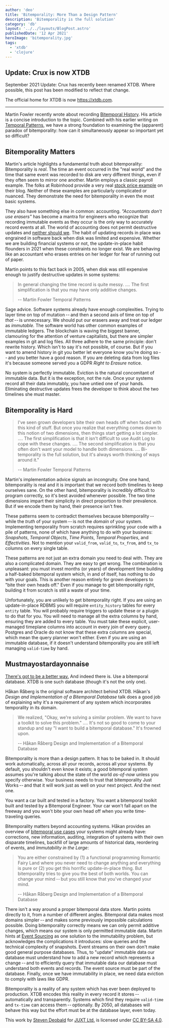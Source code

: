 ```yaml
---
author: 'deo'
title: 'Bitemporality: More Than a Design Pattern'
description: 'Bitemporality is the full solution'
category: 'db'
layout: '../../layouts/BlogPost.astro'
publishedDate: '12 Apr 2021'
heroImage: 'bitemporality.jpg'
tags:
  - 'xtdb'
  - 'clojure'
---
```


## Update: Crux is now XTDB

September 2021 Update: Crux has recently been renamed XTDB. Where
possible, this post has been modified to reflect that change.

The official home for XTDB is now <https://xtdb.com>.

---

Martin Fowler recently wrote about recording [Bitemporal
History](https://martinfowler.com/articles/bitemporal-history.html). His
article is a concise introduction to the topic. Combined with his
earlier writing on [Temporal
Patterns](https://martinfowler.com/eaaDev/timeNarrative.html), we have a
strong foundation to examining the (apparent) paradox of bitemporality:
how can it simultaneously appear so important yet so difficult?

## Bitemporality Matters

Martin's article highlights a fundamental truth about bitemporality:
Bitemporality is _real_. The time an event occurred in the \"real
world\" and the time that same event was recorded to disk are very
different things, even if they often seem to mirror one another. Martin
employs a classic payroll example. The folks at Robinhood provide a very
real [stock price
example](https://robinhood.engineering/tracking-temporal-data-at-robinhood-b62291644a31)
on their blog. Neither of these examples are particularly complicated or
nuanced. They demonstrate the need for bitemporality in even the most
basic systems.

They also have something else in common: accounting. _\"Accountants
don't use erasers\"_ has become a mantra for engineers who recognize
that recording immutable events as they occur is the only way to
accurately record events at all. The world of accounting does not permit
destructive updates and [neither should
we](https://www.dataversity.net/generally-accepted-data-modeling-principles).
The habit of updating records in place was engrained in software back
when disk was limited and expensive. Whether we are building financial
systems or not, the update-in-place habit flounders in 2021 when these
constraints no longer exist. We are behaving like an accountant who
erases entries on her ledger for fear of running out of paper.

Martin points to this fact back in 2005, when disk was still expensive
enough to justify destructive updates in some systems:

> In general changing the time record is quite messy. .... The first
> simplification is that you may have only additive changes.
>
> -- Martin Fowler Temporal Patterns

Sage advice. Software systems already have enough complexities. Trying
to layer time on top of mutation -- and then a second axis of time on
top of *that* -- is unnecessary. We should put our erasers away and
treat our ledger as _immutable._ The software world has other common
examples of immutable ledgers. The blockchain is waving the biggest
banner, clamouring for the attention of venture capitalists, but there
are simpler examples in git and log files. All three adhere to the same
principle: don't rewrite history. Which isn't to say it's not possible,
of course. But if you want to amend history in git you better let
everyone know you're doing so -- and you better have a good reason. If
you are deleting data from log files it's because someone served you a
GDPR _Right to Erasure_ notice.

No system is perfectly immutable. Eviction is the natural concomitant of
immutable data. But it is the exception, not the rule. Once your systems
record all their data immutably, you have untied one of your hands.
Eliminating destructive updates frees the developer to think about the
two timelines she must master.

## Bitemporality is Hard

> I've seen grown developers bite their own heads off when faced with
> this kind of stuff. But once you realize that everything comes down to
> this notion of two dimensions, then things start getting a lot
> simpler. .... The first simplification is that it isn't difficult to
> use Audit Log to cope with these changes. .... The second
> simplification is that you often don't want your model to handle both
> dimensions. .... Bi-temporality is the full solution, but it's always
> worth thinking of ways around it.\"
>
> -- Martin Fowler Temporal Patterns

Martin's implementation advice signals an incongruity. One one hand,
bitemporality is real and it is important that we record both timelines
to keep ourselves sane. On the other hand, bitemporality is incredibly
difficult to program correctly, so it's best avoided whenever possible.
The two time dimensions impart their simplicity in direct proportion to
their prevalence. But if we encode them by hand, their presence isn't
free.

These patterns seem to contradict themselves because
bitemporality -- while the _truth_ of your system -- is not the
_domain_ of your system. Implementing temporality from scratch requires
sprinkling your code with a pile of patterns, none of which have
anything to do with your business: _Snapshots_, _Temporal Objects_,
_Time Points_, _Temporal Properties_, and _Effectivities_. Not to
mention your `valid_from`, `valid_to`, `tx_from`, and `tx_to` columns on
every single table.

These patterns are not just an extra domain you need to deal with. They
are also a complicated domain. They are easy to get wrong. The
combination is unpleasant: you must invest months (or years) of
development time building a half-baked bitemporal system which, in and
of itself, has nothing to do with your goals. This is another reason
entirely for grown developers to \"bite their own heads off.\" Even if
you manage to get bitemporality right, building it from scratch is still
a waste of your time.

Unfortunately, you are unlikely to get bitemporality right. If you are
using an update-in-place RDBMS you will require `entity_history` tables
for every `entity` table. You will probably require triggers to update
these or a plugin to do that for you. You will need to manage all
the extra columns by hand, ensuring they are added to every table. You
must take these explicit, user-managed timeplane columns into account in
every join of every query. Postgres and Oracle do not know that these
extra columns are special, which mean the query planner won't either.
Even if you are using an immutable database, if it doesn't understand
bitemporality you are still left managing `valid-time` by hand.

## Mustmayostardayonnaise

[There's got to be a better way.](https://www.youtube.com/watch?v=mRntutn8udw) And indeed there is.
Use a bitemporal database. XTDB is one such database (though it's not
the only one).

Håkan Råberg is the original software architect behind XTDB. Håkan's
_Design and Implementation of a Bitemporal Database_ talk does a
good job of explaining why it's a requirement of any system which
incorporates temporality in its domain.

> We realized, \"Okay, we're solving a similar problem. We want to have
> a toolkit to solve this problem.\" .... It's not so good to come to
> your standup and say \"I want to build a bitemporal database.\" It's
> frowned upon.
>
> -- Håkan Råberg Design and Implementation of a Bitemporal Database

Bitemporality is more than a design pattern. It has to be baked in. It
should work automatically, across all your records, across all your
systems. By default, you shouldn't even know it exists; a good
bitemporal system assumes you're talking about the state of the world
_as-of-now_ unless you specify otherwise. Your business needs to trust
that bitemporality Just Works -- and that it will work just as well on
your next project. And the next one.

You want a car built and tested in a factory. You want a bitemporal
toolkit built and tested by a Bitemporal Engineer. Your car won't fall
apart on the freeway and you won't bite your own head off when you write
time-traveling queries.

Bitemporality matters beyond accounting systems. Håkan provides an
overview of [bitemporal use cases](https://www.youtube.com/watch?v=YjAVsvYGbuU&t=1500s) your systems
might already have: corrections, new information, auditing, integration
of systems with their own disparate timelines, backfill of large amounts
of historical data, reordering of events, and _Immutability in the
Large_:

> You are either constrained by (1) a functional programming Romantic
> Fairy Land where you never need to change anything and everything is
> pure or (2) you get this horrific update-in-place thing. But
> bitemporality tries to give you the best of both worlds. You can
> change your mind -- but you still know that you've changed your mind.
>
> -- Håkan Råberg Design and Implementation of a Bitemporal Database

There isn't a way around a proper bitemporal data store. Martin points
directly to it, from a number of different angles. Bitemporal data makes
most domains simpler -- and makes some previously impossible
calculations possible. Doing bitemporality correctly means we can only
permit additive changes, which means our system is only permitted
immutable data. Martin hints at [Event Sourcing](https://martinfowler.com/eaaDev/EventSourcing.html) as one
solution to the immutability problem, but acknowledges the complications
it introduces: slow queries and the technical complexity of snapshots.
Event streams on their own don't make good general purpose databases.
Thus, to \"update\" immutable data our database must understand how to
add a new record which represents a change -- and to efficiently query
that immutable data our database must understand both events and
records. The event source must be part of the database. Finally, once we
have immutability in place, we need data eviction to comply with laws
like GDPR.

Bitemporality is a reality of any system which has ever been deployed to
production. XTDB encodes this reality in every record it
stores -- automatically and transparently. Systems which find they
require `valid-time` and `tx-time` can access them -- optionally. By
2050, all databases will behave this way but the effort must be at the
database layer, even today.

This work by [Steven Deobald](https://deobald.ca) for [JUXT Ltd.](https://juxt.pro) is licensed under [CC BY-SA 4.0](http://creativecommons.org/licenses/by-sa/4.0/).
